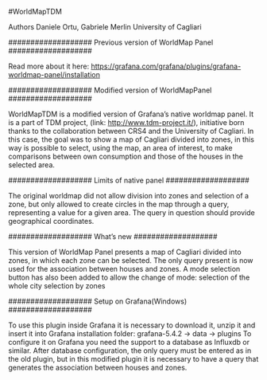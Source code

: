 #WorldMapTDM

Authors
Daniele Ortu, Gabriele Merlin
University of Cagliari 

###################
Previous version of WorldMap Panel
###################

Read more about it here:
https://grafana.com/grafana/plugins/grafana-worldmap-panel/installation



###################
Modified version of WorldMapPanel
###################

WorldMapTDM is a modified version of Grafana’s native worldmap panel. It is a part of TDM project, (link: http://www.tdm-project.it/), initiative born thanks to the collaboration between CRS4 and the University of Cagliari.
In this case, the goal was to show a map of Cagliari divided into zones, in this way is possible to select, using the map, an area of interest, to make comparisons between own consumption and those of the houses in the selected area.

###################
Limits of native panel
###################

The original worldmap did not allow division into zones and selection of a zone, but only allowed to create circles in the map through a query, representing a value for a given area. The query in question should provide geographical coordinates.

###################
What’s new
###################

This version of WorldMap Panel presents a map of Cagliari divided into zones, in which each zone can be selected. The only query present is now used for the association between houses and zones.
A mode selection button has also been added to allow the change of mode:
selection of the whole city
selection by zones

###################
Setup on Grafana(Windows)
###################

To use this plugin inside Grafana it is necessary to download it, unzip it and insert it into Grafana installation folder: grafana-5.4.2 -> data -> plugins 
To configure it on Grafana you need the support to a database as Influxdb or similar. After database configuration, the only query must be entered as in the old plugin, but in this modified plugin it is necessary to have a query that generates the association between houses and zones.



